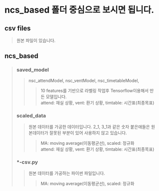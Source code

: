 # ncs_based 폴더 중심으로 보시면 됩니다.

## csv files
> 원본 파일이 있습니다.

## ncs_based
> ### saved_model
> > nsc_attendModel, nsc_ventModel, nsc_timetableModel,
> > > 10 features를 기반으로 라벨링 작업후 Tensorflow이용해서 만든 모델입니다.  
> > > attend: 재실 상황, vent: 환기 상황, timtable: 시간표(최종목표)  
> ### scaled_data
> > 원본 데이터를 가공한 데이터입니다. 2_1, 3_1과 같은 숫자 붙은애들은 원본데이터가 잘못된 부분이 있어 사용하지 않고 있습니다.  
> > > MA: moving average(이동평균선), scaled: 정규화  
> > > attend: 재실 상황, vent: 환기 상황, timtable: 시간표(최종목표)
> ### *-csv.py
> > 원본 데이터를 가공하는 파이썬 파일입니다.
> > > MA: moving average(이동평균선), scaled: 정규화

